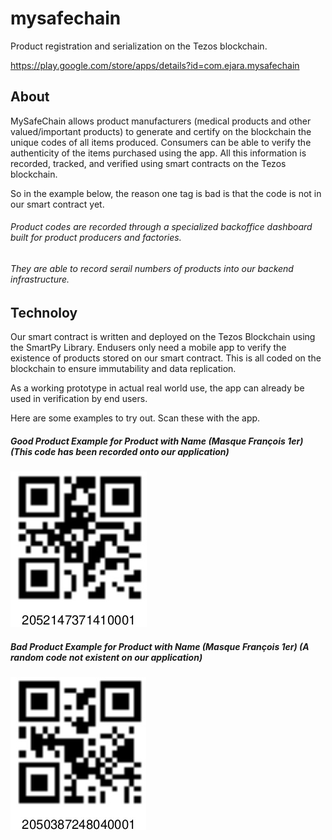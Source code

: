 # mysafechain
Product registration and serialization on the Tezos blockchain.

https://play.google.com/store/apps/details?id=com.ejara.mysafechain


## About
MySafeChain allows product manufacturers (medical products and other valued/important products) to generate and certify on the blockchain the unique codes of all items produced. Consumers can be able to verify the authenticity of the items purchased using the app. All this information is recorded, tracked, and verified using smart contracts on the Tezos blockchain.

So in the example below, the reason one tag is bad is that the code is not in our smart contract yet.

###### Product codes are recorded through a specialized backoffice dashboard built for product producers and factories.
###### They are able to record serail numbers of products into our backend infrastructure.

## Technoloy
Our smart contract is written and deployed on the Tezos Blockchain using the SmartPy Library.
Endusers only need a mobile app to verify the existence of products stored on our smart contract.
This is all coded on the blockchain to ensure immutability and data replication.

As a working prototype in actual real world use, the app can already be used in verification by end users.

Here are some examples to try out. Scan these with the app.

##### Good Product Example for Product with Name (Masque François 1er) (This code has been recorded onto our application)


<img src="./good example.jpeg">


##### Bad Product Example for Product with Name (Masque François 1er) (A random code not existent on our application)


<img src="./bad exampl.jpeg">
